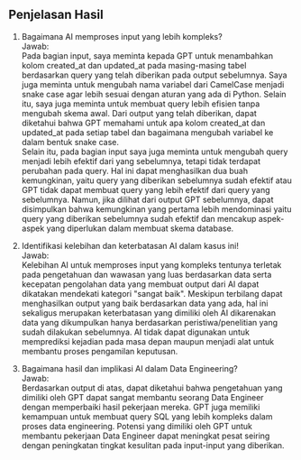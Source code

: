 ## Penjelasan Hasil

1. Bagaimana AI memproses input yang lebih kompleks?\
   Jawab:\
   Pada bagian input, saya meminta kepada GPT untuk menambahkan kolom created_at dan updated_at pada masing-masing tabel berdasarkan query yang telah diberikan pada output sebelumnya. Saya juga meminta untuk mengubah nama variabel dari CamelCase menjadi snake case agar lebih sesuai dengan aturan yang ada di Python. Selain itu, saya juga meminta untuk membuat query lebih efisien tanpa mengubah skema awal. Dari output yang telah diberikan, dapat diketahui bahwa GPT memahami untuk apa kolom created_at dan updated_at pada setiap tabel dan bagaimana mengubah variabel ke dalam bentuk snake case.\
   Selain itu, pada bagian input saya juga meminta untuk mengubah query menjadi lebih efektif dari yang sebelumnya, tetapi tidak terdapat perubahan pada query. Hal ini dapat menghasilkan dua buah kemungkinan, yaitu query yang diberikan sebelumnya sudah efektif atau GPT tidak dapat membuat query yang lebih efektif dari query yang sebelumnya. Namun, jika dilihat dari output GPT sebelumnya, dapat disimpulkan bahwa kemungkinan yang pertama lebih mendominasi yaitu query yang diberikan sebelumnya sudah efektif dan mencakup aspek-aspek yang diperlukan dalam membuat skema database.
   
2. Identifikasi kelebihan dan keterbatasan AI dalam kasus ini!\
   Jawab:\
   Kelebihan AI untuk memproses input yang kompleks tentunya terletak pada pengetahuan dan wawasan yang luas berdasarkan data serta kecepatan pengolahan data yang membuat output dari AI dapat dikatakan mendekati kategori "sangat baik". Meskipun terbilang dapat menghasilkan output yang baik berdasarkan data yang ada, hal ini sekaligus merupakan keterbatasan yang dimiliki oleh AI dikarenakan data yang dikumpulkan hanya berdasarkan peristiwa/penelitian yang sudah dilakukan sebelumnya. AI tidak dapat digunakan untuk memprediksi kejadian pada masa depan maupun menjadi alat untuk membantu proses pengamilan keputusan.

3. Bagaimana hasil dan implikasi AI dalam Data Engineering?\
   Jawab:\
   Berdasarkan output di atas, dapat diketahui bahwa pengetahuan yang dimiliki oleh GPT dapat sangat membantu seorang Data Engineer dengan memperbaiki hasil pekerjaan mereka. GPT juga memiliki kemampuan untuk membuat query SQL yang lebih kompleks dalam proses data engineering. Potensi yang dimiliki oleh GPT untuk membantu pekerjaan Data Engineer dapat meningkat pesat seiring dengan peningkatan tingkat kesulitan pada input-input yang diberikan.